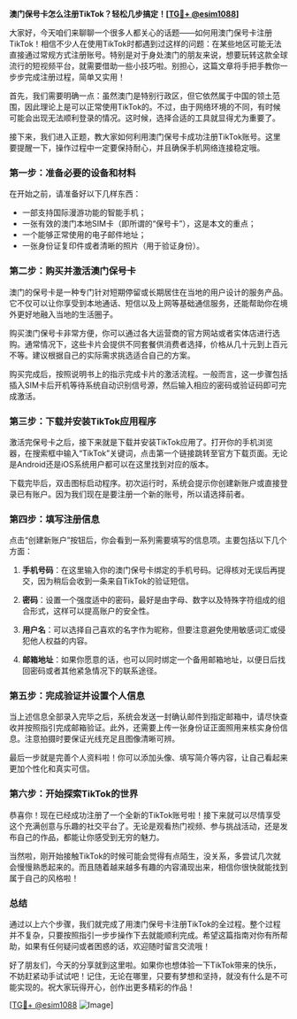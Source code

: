 **澳门保号卡怎么注册TikTok？轻松几步搞定！[[TG💪+ @esim1088](https://t.me/s/esim1088)]**

大家好，今天咱们来聊聊一个很多人都关心的话题——如何用澳门保号卡注册TikTok！相信不少人在使用TikTok时都遇到过这样的问题：在某些地区可能无法直接通过常规方式注册账号。特别是对于身处澳门的朋友来说，想要玩转这款全球流行的短视频平台，就需要借助一些小技巧啦。别担心，这篇文章将手把手教你一步步完成注册过程，简单又实用！

首先，我们需要明确一点：虽然澳门是特别行政区，但它依然属于中国的领土范围，因此理论上是可以正常使用TikTok的。不过，由于网络环境的不同，有时候可能会出现无法顺利登录的情况。这时候，选择合适的工具就显得尤为重要了。

接下来，我们进入正题，教大家如何利用澳门保号卡成功注册TikTok账号。这里要提醒一下，操作过程中一定要保持耐心，并且确保手机网络连接稳定哦。

### 第一步：准备必要的设备和材料

在开始之前，请准备好以下几样东西：
- 一部支持国际漫游功能的智能手机；
- 一张有效的澳门本地SIM卡（即所谓的“保号卡”），这是本文的重点；
- 一个能够正常使用的电子邮件地址；
- 一张身份证复印件或者清晰的照片（用于验证身份）。

### 第二步：购买并激活澳门保号卡

澳门的保号卡是一种专门针对短期停留或长期居住在当地的用户设计的服务产品。它不仅可以让你享受到本地通话、短信以及上网等基础通信服务，还能帮助你在境外更好地融入当地的生活圈子。

购买澳门保号卡非常方便，你可以通过各大运营商的官方网站或者实体店进行选购。通常情况下，这些卡片会提供不同套餐供消费者选择，价格从几十元到上百元不等。建议根据自己的实际需求挑选适合自己的方案。

购买完成后，按照说明书上的指示完成卡片的激活流程。一般而言，这一步骤包括插入SIM卡后开机等待系统自动识别信号源，然后输入相应的密码或验证码即可完成激活。

### 第三步：下载并安装TikTok应用程序

激活完保号卡之后，接下来就是下载并安装TikTok应用了。打开你的手机浏览器，在搜索框中输入“TikTok”关键词，点击第一个链接跳转至官方下载页面。无论是Android还是iOS系统用户都可以在这里找到对应的版本。

下载完毕后，双击图标启动程序。初次运行时，系统会提示你创建新账户或直接登录已有账户。因为我们现在是要注册一个新的账号，所以请选择前者。

### 第四步：填写注册信息

点击“创建新账户”按钮后，你会看到一系列需要填写的信息项。主要包括以下几个方面：

1. **手机号码**：在这里输入你的澳门保号卡绑定的手机号码。记得核对无误后再提交，因为稍后会收到一条来自TikTok的验证短信。
   
2. **密码**：设置一个强度适中的密码，最好是由字母、数字以及特殊字符组成的组合形式，这样可以提高账户的安全性。

3. **用户名**：可以选择自己喜欢的名字作为昵称，但要注意避免使用敏感词汇或侵犯他人权益的内容。

4. **邮箱地址**：如果你愿意的话，也可以同时绑定一个备用邮箱地址，以便日后找回密码或者其他紧急情况下的联系途径。

### 第五步：完成验证并设置个人信息

当上述信息全部录入完毕之后，系统会发送一封确认邮件到指定邮箱中，请尽快查收并按照指引完成邮箱验证。此外，还需要上传一张身份证正面照用来核实身份信息。注意拍摄时要保证光线充足且图像清晰可辨。

最后一步就是完善个人资料啦！你可以添加头像、填写简介等内容，让自己看起来更加个性化和真实可信。

### 第六步：开始探索TikTok的世界

恭喜你！现在已经成功注册了一个全新的TikTok账号啦！接下来就可以尽情享受这个充满创意与乐趣的社交平台了。无论是观看热门视频、参与挑战活动，还是发布自己的作品，都能让你感受到无穷的魅力。

当然啦，刚开始接触TikTok的时候可能会觉得有点陌生，没关系，多尝试几次就会慢慢熟悉起来的。而且随着越来越多有趣的内容涌现出来，相信你很快就能找到属于自己的风格啦！

### 总结

通过以上六个步骤，我们就完成了用澳门保号卡注册TikTok的全过程。整个过程并不复杂，只要按照指引一步步操作下去就能顺利完成。希望这篇指南对你有所帮助，如果有任何疑问或者困惑的话，欢迎随时留言交流哦！

好了朋友们，今天的分享就到这里啦。如果你也想体验一下TikTok带来的快乐，不妨赶紧动手试试吧！记住，无论在哪里，只要有梦想和坚持，就没有什么是不可能实现的。祝大家玩得开心，创作出更多精彩的作品！

[[TG💪+ @esim1088](https://t.me/s/esim1088) ![Image](https://i.postimg.cc/4NQfJmqS/Snipaste-2025-05-13-00-14-12.png)]